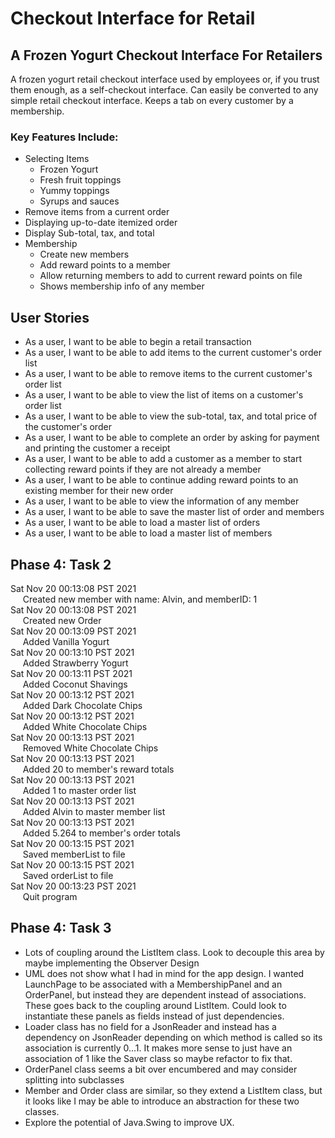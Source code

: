 # Checkout Interface for Retail

## A Frozen Yogurt Checkout Interface For Retailers

A frozen yogurt retail checkout interface used by employees or, if you trust them enough, as a self-checkout interface.
Can easily be converted to any simple retail checkout interface.  Keeps a tab on every customer by a membership.



### Key Features Include:

- Selecting Items
    - Frozen Yogurt
    - Fresh fruit toppings
    - Yummy toppings
    - Syrups and sauces
- Remove items from a current order
- Displaying up-to-date itemized order
- Display Sub-total, tax, and total
- Membership
  - Create new members
  - Add reward points to a member
  - Allow returning members to add to current reward points on file
  - Shows membership info of any member

## User Stories

- As a user, I want to be able to begin a retail transaction
- As a user, I want to be able to add items to the current customer's order list
- As a user, I want to be able to remove items to the current customer's order list
- As a user, I want to be able to view the list of items on a customer's order list
- As a user, I want to be able to view the sub-total, tax, and total price of the customer's order
- As a user, I want to be able to complete an order by asking for payment and printing the customer a receipt
- As a user, I want to be able to add a customer as a member to start collecting reward points if they are not already a member
- As a user, I want to be able to continue adding reward points to an existing member for their new order
- As a user, I want to be able to view the information of any member
- As a user, I want to be able to save the master list of order and members
- As a user, I want to be able to load a master list of orders
- As a user, I want to be able to load a master list of members



## Phase 4: Task 2
Sat Nov 20 00:13:08 PST 2021 \
&nbsp;&nbsp;&nbsp;&nbsp; Created new member with name: Alvin, and memberID: 1\
Sat Nov 20 00:13:08 PST 2021\
&nbsp;&nbsp;&nbsp;&nbsp; Created new Order\
Sat Nov 20 00:13:09 PST 2021\
&nbsp;&nbsp;&nbsp;&nbsp; Added Vanilla Yogurt\
Sat Nov 20 00:13:10 PST 2021\
&nbsp;&nbsp;&nbsp;&nbsp; Added Strawberry Yogurt\
Sat Nov 20 00:13:11 PST 2021\
&nbsp;&nbsp;&nbsp;&nbsp; Added Coconut Shavings\
Sat Nov 20 00:13:12 PST 2021\
&nbsp;&nbsp;&nbsp;&nbsp; Added Dark Chocolate Chips\
Sat Nov 20 00:13:12 PST 2021\
&nbsp;&nbsp;&nbsp;&nbsp; Added White Chocolate Chips\
Sat Nov 20 00:13:13 PST 2021\
&nbsp;&nbsp;&nbsp;&nbsp; Removed White Chocolate Chips\
Sat Nov 20 00:13:13 PST 2021\
&nbsp;&nbsp;&nbsp;&nbsp; Added 20 to member's reward totals\
Sat Nov 20 00:13:13 PST 2021\
&nbsp;&nbsp;&nbsp;&nbsp; Added 1 to master order list\
Sat Nov 20 00:13:13 PST 2021\
&nbsp;&nbsp;&nbsp;&nbsp; Added Alvin to master member list\
Sat Nov 20 00:13:13 PST 2021\
&nbsp;&nbsp;&nbsp;&nbsp; Added 5.264 to member's order totals\
Sat Nov 20 00:13:15 PST 2021\
&nbsp;&nbsp;&nbsp;&nbsp; Saved memberList to file\
Sat Nov 20 00:13:15 PST 2021\
&nbsp;&nbsp;&nbsp;&nbsp; Saved orderList to file\
Sat Nov 20 00:13:23 PST 2021\
&nbsp;&nbsp;&nbsp;&nbsp; Quit program

## Phase 4: Task 3
- Lots of coupling around the ListItem class. Look to decouple this area by maybe implementing the Observer Design
- UML does not show what I had in mind for the app design.  I wanted LaunchPage to be associated with a MembershipPanel 
and an OrderPanel, but instead they are dependent instead of associations. These goes back to the coupling around 
ListItem. Could look to instantiate these panels as fields instead of just dependencies.
- Loader class has no field for a JsonReader and instead has a dependency on JsonReader depending on which method 
is called so its association is currently 0...1.  It makes more sense to just have an association of 1 like the 
Saver class so maybe refactor to fix that.
- OrderPanel class seems a bit over encumbered and may consider splitting into subclasses
- Member and Order class are similar, so they extend a ListItem class, but it looks like I may be able to
introduce an abstraction for these two classes.
- Explore the potential of Java.Swing to improve UX.
